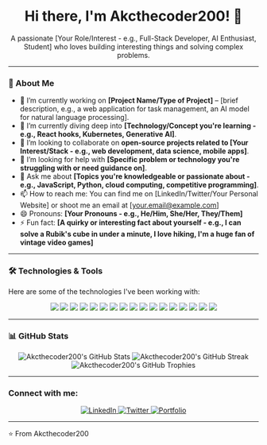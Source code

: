 <h1 align="center">Hi there, I'm Akcthecoder200! 👋</h1>

<p align="center">
  A passionate [Your Role/Interest - e.g., Full-Stack Developer, AI Enthusiast, Student] who loves building interesting things and solving complex problems.
</p>

---

### 🚀 About Me

- 🔭 I’m currently working on **[Project Name/Type of Project]** – [brief description, e.g., a web application for task management, an AI model for natural language processing].
- 🌱 I’m currently diving deep into **[Technology/Concept you're learning - e.g., React hooks, Kubernetes, Generative AI]**.
- 👯 I’m looking to collaborate on **open-source projects related to [Your Interest/Stack - e.g., web development, data science, mobile apps]**.
- 🤔 I’m looking for help with **[Specific problem or technology you're struggling with or need guidance on]**.
- 💬 Ask me about **[Topics you're knowledgeable or passionate about - e.g., JavaScript, Python, cloud computing, competitive programming]**.
- 📫 How to reach me: You can find me on [LinkedIn/Twitter/Your Personal Website] or shoot me an email at [your.email@example.com]
- 😄 Pronouns: **[Your Pronouns - e.g., He/Him, She/Her, They/Them]**
- ⚡ Fun fact: **[A quirky or interesting fact about yourself - e.g., I can solve a Rubik's cube in under a minute, I love hiking, I'm a huge fan of vintage video games]**

---

### 🛠️ Technologies & Tools

Here are some of the technologies I've been working with:

<p align="center">
  <img src="https://img.shields.io/badge/-HTML5-E34F26?style=for-the-badge&logo=html5&logoColor=white" />
  <img src="https://img.shields.io/badge/-CSS3-1572B6?style=for-the-badge&logo=css3&logoColor=white" />
  <img src="https://img.shields.io/badge/-JavaScript-F7DF1E?style=for-the-badge&logo=javascript&logoColor=black" />
  <img src="https://img.shields.io/badge/-React-61DAFB?style=for-the-badge&logo=react&logoColor=white" />
  <img src="https://img.shields.io/badge/-Vue.js-4FC08D?style=for-the-badge&logo=vuedotjs&logoColor=white" />
  <img src="https://img.shields.io/badge/-Node.js-339933?style=for-the-badge&logo=node.js&logoColor=white" />
  <img src="https://img.shields.io/badge/-Python-3776AB?style=for-the-badge&logo=python&logoColor=white" />
  <img src="https://img.shields.io/badge/-Django-092E20?style=for-the-badge&logo=django&logoColor=white" />
  <img src="https://img.shields.io/badge/-Flask-000000?style=for-the-badge&logo=flask&logoColor=white" />
  <img src="https://img.shields.io/badge/-Java-007396?style=for-the-badge&logo=java&logoColor=white" />
  <img src="https://img.shields.io/badge/-MongoDB-47A248?style=for-the-badge&logo=mongodb&logoColor=white" />
  <img src="https://img.shields.io/badge/-PostgreSQL-336791?style=for-the-badge&logo=postgresql&logoColor=white" />
  <img src="https://img.shields.io/badge/-MySQL-4479A1?style=for-the-badge&logo=mysql&logoColor=white" />
  <img src="https://img.shields.io/badge/-AWS-232F3E?style=for-the-badge&logo=amazon-aws&logoColor=white" />
  <img src="https://img.shields.io/badge/-Docker-2496ED?style=for-the-badge&logo=docker&logoColor=white" />
  <img src="https://img.shields.io/badge/-Git-F05032?style=for-the-badge&logo=git&logoColor=white" />
  <img src="https://img.shields.io/badge/-GitHub-181717?style=for-the-badge&logo=github&logoColor=white" />
  </p>

---

### 📊 GitHub Stats

<p align="center">
  <img src="https://github-readme-stats.vercel.app/api?username=Akcthecoder200&show_icons=true&theme=radical&hide_border=true&count_private=true" alt="Akcthecoder200's GitHub Stats" />
  <img src="https://github-readme-streak-stats.herokuapp.com/?user=Akcthecoder200&theme=radical&hide_border=true" alt="Akcthecoder200's GitHub Streak" />
  <img src="https://github-profile-trophy.vercel.app/?username=Akcthecoder200&theme=radical&no-frame=true&no-bg=true" alt="Akcthecoder200's GitHub Trophies" />
</p>

---

### Connect with me:

<p align="center">
  <a href="https://linkedin.com/in/YOUR_LINKEDIN_USERNAME" target="_blank">
    <img src="https://img.shields.io/badge/-LinkedIn-0077B5?style=for-the-badge&logo=linkedin&logoColor=white" alt="LinkedIn" />
  </a>
  <a href="https://twitter.com/YOUR_TWITTER_USERNAME" target="_blank">
    <img src="https://img.shields.io/badge/-Twitter-1DA1F2?style=for-the-badge&logo=twitter&logoColor=white" alt="Twitter" />
  </a>
  <a href="https://yourpersonalwebsite.com" target="_blank">
    <img src="https://img.shields.io/badge/-Portfolio-FF7700?style=for-the-badge&logo=github&logoColor=white" alt="Portfolio" />
  </a>
  </p>

---

⭐️ From Akcthecoder200
